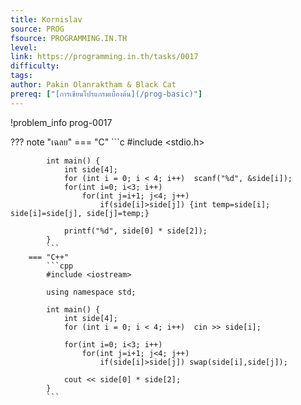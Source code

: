 ```yaml
---
title: Kornislav
source: PROG
fsource: PROGRAMMING.IN.TH
level:
link: https://programming.in.th/tasks/0017
difficulty: 
tags: 
author: Pakin Olanraktham & Black Cat
prereq: ["[การเขียนโปรแกรมเบื้องต้น](/prog-basic)"]
---
```


!problem_info prog-0017

??? note "เฉลย"
        === "C"
            ```c
            #include <stdio.h>

            int main() {
                int side[4];
                for (int i = 0; i < 4; i++)  scanf("%d", &side[i]);
                for(int i=0; i<3; i++)
                    for(int j=i+1; j<4; j++)
                        if(side[i]>side[j]) {int temp=side[i]; side[i]=side[j], side[j]=temp;}

                printf("%d", side[0] * side[2]);
            }
            ```
        === "C++"
            ```cpp
            #include <iostream>

            using namespace std;

            int main() {
                int side[4];
                for (int i = 0; i < 4; i++)  cin >> side[i];
                
                for(int i=0; i<3; i++)
                    for(int j=i+1; j<4; j++)
                        if(side[i]>side[j]) swap(side[i],side[j]);

                cout << side[0] * side[2];
            }
            ```